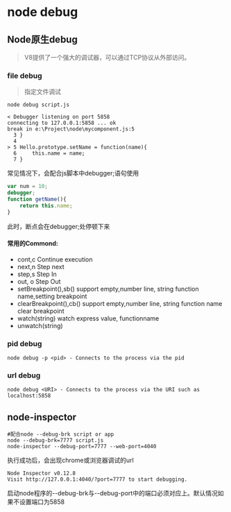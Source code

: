 # node debug

## Node原生debug

> V8提供了一个强大的调试器，可以通过TCP协议从外部访问。

### file debug

> 指定文件调试

```shell
node debug script.js

< Debugger listening on port 5858
connecting to 127.0.0.1:5858 ... ok
break in e:\Project\node\mycomponent.js:5
  3 }
  4
> 5 Hello.prototype.setName = function(name){
  6     this.name = name;
  7 }

```

常见情况下，会配合js脚本中debugger;语句使用

```javascript
var num = 10;
debugger;
function getName(){
    return this.name;
}
```

此时，断点会在debugger;处停顿下来


#### 常用的Commond:

+ cont,c  Continue execution
+ next,n  Step next
+ step,s  Step In
+ out, o  Step Out
+ setBreakpoint(),sb() support empty,number line, string function name,setting breakpoint
+ clearBreakpoint(),cb() support empty,number line, string function name clear breakpoint
+ watch(string) watch express value, functionname
+ unwatch(string)

### pid debug

```shell
node debug -p <pid> - Connects to the process via the pid

```


### url debug

```shell
node debug <URI> - Connects to the process via the URI such as localhost:5858
```

## node-inspector

```shell
#配合node --debug-brk script or app
node --debug-brk=7777 script.js
node-inspector --debug-port=7777 --web-port=4040
```

执行成功后，会出现chrome或浏览器调试的url

```shell
Node Inspector v0.12.8
Visit http://127.0.0.1:4040/?port=7777 to start debugging.
```


启动node程序的--debug-brk与--debug-port中的端口必须对应上。默认情况如果不设置端口为5858




